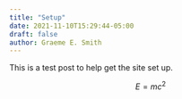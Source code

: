 ```yaml
---
title: "Setup"
date: 2021-11-10T15:29:44-05:00
draft: false
author: Graeme E. Smith
---
```


This is a test post to help get the site set up.

$$E=mc^2$$



